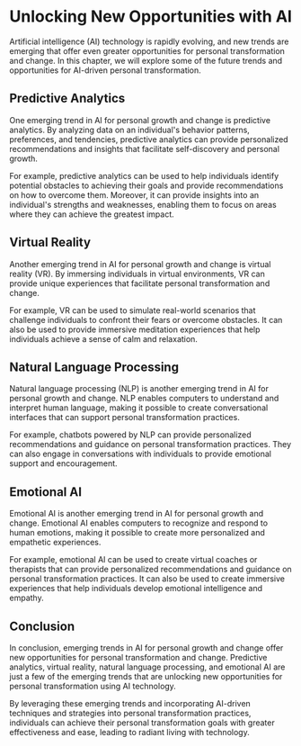 Unlocking New Opportunities with AI
=====================================================================================================================

Artificial intelligence (AI) technology is rapidly evolving, and new trends are emerging that offer even greater opportunities for personal transformation and change. In this chapter, we will explore some of the future trends and opportunities for AI-driven personal transformation.

Predictive Analytics
--------------------

One emerging trend in AI for personal growth and change is predictive analytics. By analyzing data on an individual's behavior patterns, preferences, and tendencies, predictive analytics can provide personalized recommendations and insights that facilitate self-discovery and personal growth.

For example, predictive analytics can be used to help individuals identify potential obstacles to achieving their goals and provide recommendations on how to overcome them. Moreover, it can provide insights into an individual's strengths and weaknesses, enabling them to focus on areas where they can achieve the greatest impact.

Virtual Reality
---------------

Another emerging trend in AI for personal growth and change is virtual reality (VR). By immersing individuals in virtual environments, VR can provide unique experiences that facilitate personal transformation and change.

For example, VR can be used to simulate real-world scenarios that challenge individuals to confront their fears or overcome obstacles. It can also be used to provide immersive meditation experiences that help individuals achieve a sense of calm and relaxation.

Natural Language Processing
---------------------------

Natural language processing (NLP) is another emerging trend in AI for personal growth and change. NLP enables computers to understand and interpret human language, making it possible to create conversational interfaces that can support personal transformation practices.

For example, chatbots powered by NLP can provide personalized recommendations and guidance on personal transformation practices. They can also engage in conversations with individuals to provide emotional support and encouragement.

Emotional AI
------------

Emotional AI is another emerging trend in AI for personal growth and change. Emotional AI enables computers to recognize and respond to human emotions, making it possible to create more personalized and empathetic experiences.

For example, emotional AI can be used to create virtual coaches or therapists that can provide personalized recommendations and guidance on personal transformation practices. It can also be used to create immersive experiences that help individuals develop emotional intelligence and empathy.

Conclusion
----------

In conclusion, emerging trends in AI for personal growth and change offer new opportunities for personal transformation and change. Predictive analytics, virtual reality, natural language processing, and emotional AI are just a few of the emerging trends that are unlocking new opportunities for personal transformation using AI technology.

By leveraging these emerging trends and incorporating AI-driven techniques and strategies into personal transformation practices, individuals can achieve their personal transformation goals with greater effectiveness and ease, leading to radiant living with technology.
